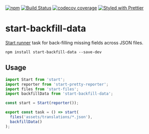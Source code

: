[![npm](https://img.shields.io/npm/v/start-backfill-data.svg?style=flat-square)](https://www.npmjs.com/package/start-backfill-data)
[![Build Status](https://img.shields.io/travis/fmal/start-backfill-data/master.svg?style=flat-square)](http://travis-ci.org/fmal/start-backfill-data)
[![codecov coverage](https://img.shields.io/codecov/c/gh/fmal/start-backfill-data.svg?style=flat-square)](https://codecov.io/gh/fmal/start-backfill-data)
[![Styled with Prettier](https://img.shields.io/badge/styled%20with-prettier-ff69b4.svg?style=flat-square)](https://github.com/prettier/prettier)

# start-backfill-data

[Start runner](https://github.com/start-runner/start
) task for back-filling missing fields across JSON files.

```
npm install start-backfill-data --save-dev
```

## Usage

```js
import Start from 'start';
import reporter from 'start-pretty-reporter';
import files from 'start-files';
import backfillData from 'start-backfill-data';

const start = Start(reporter());

export const task = () => start(
  files('assets/translations/*.json'),
  backfillData()
);
```